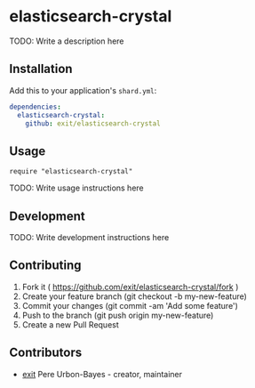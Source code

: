 # elasticsearch-crystal

TODO: Write a description here

## Installation


Add this to your application's `shard.yml`:

```yaml
dependencies:
  elasticsearch-crystal:
    github: exit/elasticsearch-crystal
```


## Usage


```crystal
require "elasticsearch-crystal"
```


TODO: Write usage instructions here

## Development

TODO: Write development instructions here

## Contributing

1. Fork it ( https://github.com/exit/elasticsearch-crystal/fork )
2. Create your feature branch (git checkout -b my-new-feature)
3. Commit your changes (git commit -am 'Add some feature')
4. Push to the branch (git push origin my-new-feature)
5. Create a new Pull Request

## Contributors

- [exit](https://github.com/exit) Pere Urbon-Bayes - creator, maintainer
